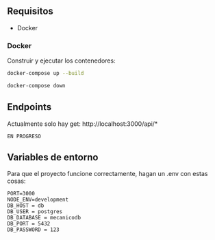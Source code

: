 ## Requisitos 
- Docker

### Docker

Construir y ejecutar los contenedores:

```bash
docker-compose up --build
```

```bash
docker-compose down
```

## Endpoints
Actualmente solo hay get:
http://localhost:3000/api/*

`EN PROGRESO`

## Variables de entorno

Para que el proyecto funcione correctamente, hagan un .env con estas cosas:

```
PORT=3000
NODE_ENV=development
DB_HOST = db
DB_USER = postgres
DB_DATABASE = mecanicodb
DB_PORT = 5432
DB_PASSWORD = 123

```
